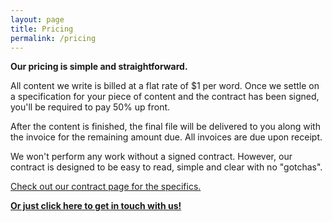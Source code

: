 ```yaml
---
layout: page
title: Pricing
permalink: /pricing
---
```


**Our pricing is simple and straightforward.**

All content we write is billed at a flat rate of $1 per word.  Once we settle on a specification for your piece of content and the contract has been signed, you'll be required to pay 50% up front.

After the content is finished, the final file will be delivered to you along with the invoice for the remaining amount due.  All invoices are due upon receipt.

We won't perform any work without a signed contract.  However, our contract is designed to be easy to read, simple and clear with no "gotchas".

[Check out our contract page for the specifics.](/contract)

**<a href="mailto:help@techiesupport.co">Or just click here to get in touch with us!</a>**